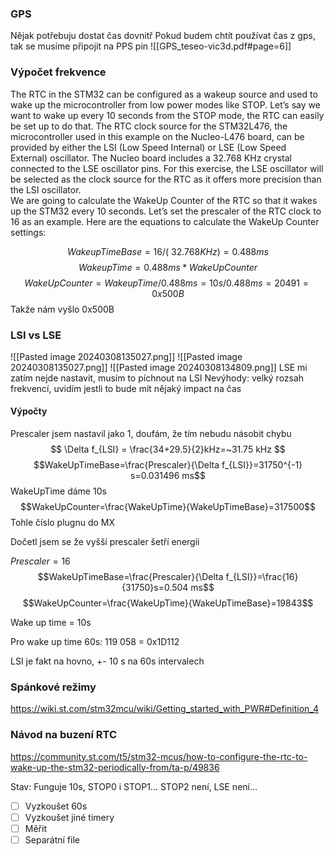 ### GPS
Nějak potřebuju dostat čas dovnitř
Pokud budem chtít používat čas z gps, tak se musíme připojit na PPS pin
![[GPS_teseo-vic3d.pdf#page=6]]

### Výpočet frekvence
  
The RTC in the STM32 can be configured as a wakeup source and used to wake up the microcontroller from low power modes like STOP. 
Let’s say we want to wake up every 10 seconds from the STOP mode, the RTC can easily be set up to do that. 
The RTC clock source for the STM32L476, the microcontroller used in this example on the Nucleo-L476 board, can be provided by either the LSI (Low Speed Internal) or LSE (Low Speed External) oscillator. The Nucleo board includes a 32.768 KHz crystal connected to the LSE oscillator pins.
For this exercise, the LSE oscillator will be selected as the clock source for the RTC as it offers more precision than the LSI oscillator.  
We are going to calculate the WakeUp Counter of the RTC so that it wakes up the STM32 every 10 seconds. Let’s set the prescaler of the RTC clock to 16 as an example. Here are the equations to calculate the WakeUp Counter settings:


$$
Wakeup Time Base = 16 /(~32.768KHz )  = 0.488 ms 
$$
$$Wakeup Time = 0.488 ms  * WakeUpCounter$$$$  
WakeUpCounter = Wakeup Time / 0.488 ms = 10s / 0.488 ms = 20491 = 0x500B
$$
Takže nám vyšlo 0x500B


### LSI vs LSE
![[Pasted image 20240308135027.png]]
![[Pasted image 20240308135027.png]]
![[Pasted image 20240308134809.png]]
LSE mi zatím nejde nastavit, musím to píchnout na LSI
Nevýhody: velký rozsah frekvencí, uvidím jestli to bude mít nějaký impact na čas

#### Výpočty
Prescaler jsem nastavil jako 1, doufám, že tím nebudu násobit chybu
$$
\Delta f_{LSI} = \frac{34+29.5}{2}kHz=~31.75 kHz
$$
$$WakeUpTimeBase=\frac{Prescaler}{\Delta f_{LSI}}=31750^{-1} s=0.031496 ms$$
WakeUpTime dáme 10s
$$WakeUpCounter=\frac{WakeUpTime}{WakeUpTimeBase}=317500$$
Tohle číslo plugnu do MX

Dočetl jsem se že vyšší prescaler šetří energii

$Prescaler =16$
$$WakeUpTimeBase=\frac{Prescaler}{\Delta f_{LSI}}=\frac{16}{31750}s=0.504 ms$$
$$WakeUpCounter=\frac{WakeUpTime}{WakeUpTimeBase}=19843$$

Wake up time = 10s


Pro wake up time 60s:
119 058 = 0x1D112



LSI je fakt na hovno, +- 10 s na 60s intervalech

### Spánkové režimy
https://wiki.st.com/stm32mcu/wiki/Getting_started_with_PWR#Definition_4

### Návod na buzení RTC
https://community.st.com/t5/stm32-mcus/how-to-configure-the-rtc-to-wake-up-the-stm32-periodically-from/ta-p/49836

Stav:
Funguje 10s, STOP0 i STOP1... STOP2 není, LSE není...
- [ ] Vyzkoušet 60s
- [ ] Vyzkoušet jiné timery
- [ ] Měřit
- [ ] Separátní file